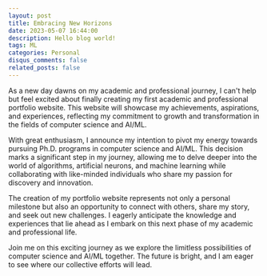 ```yaml
---
layout: post
title: Embracing New Horizons
date: 2023-05-07 16:44:00
description: Hello blog world!
tags: ML
categories: Personal
disqus_comments: false
related_posts: false
---
```


As a new day dawns on my academic and professional journey, I can't help but feel excited about finally creating my first academic and professional portfolio website. This website will showcase my achievements, aspirations, and experiences, reflecting my commitment to growth and transformation in the fields of computer science and AI/ML.

With great enthusiasm, I announce my intention to pivot my energy towards pursuing Ph.D. programs in computer science and AI/ML. This decision marks a significant step in my journey, allowing me to delve deeper into the world of algorithms, artificial neurons, and machine learning while collaborating with like-minded individuals who share my passion for discovery and innovation.

The creation of my portfolio website represents not only a personal milestone but also an opportunity to connect with others, share my story, and seek out new challenges. I eagerly anticipate the knowledge and experiences that lie ahead as I embark on this next phase of my academic and professional life.

Join me on this exciting journey as we explore the limitless possibilities of computer science and AI/ML together. The future is bright, and I am eager to see where our collective efforts will lead.